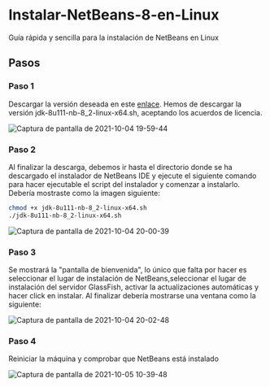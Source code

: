 # Instalar-NetBeans-8-en-Linux
Guía rápida y sencilla para la instalación de NetBeans en Linux

## Pasos
### Paso 1
Descargar la versión deseada en este [enlace](https://www.oracle.com/technetwork/java/javase/downloads/jdk-netbeans-jsp-3413139-esa.html).
Hemos de descargar la versión jdk-8u111-nb-8_2-linux-x64.sh, aceptando los acuerdos de licencia.

![Captura de pantalla de 2021-10-04 19-59-44](https://user-images.githubusercontent.com/91153503/135997132-29d2500e-438e-4bbb-810e-71a23cabf7c3.png)

### Paso 2
Al finalizar la descarga, debemos ir hasta el directorio donde se ha descargado el instalador de NetBeans IDE y ejecute el siguiente comando para hacer ejecutable el script del instalador y comenzar a instalarlo.
Debería mostraste como la imagen siguiente:
```bash
chmod +x jdk-8u111-nb-8_2-linux-x64.sh
./jdk-8u111-nb-8_2-linux-x64.sh
```

![Captura de pantalla de 2021-10-04 20-00-39](https://user-images.githubusercontent.com/91153503/135997856-88affd65-4382-4fc0-a365-30af351c5337.png)

### Paso 3
Se mostrará la "pantalla de bienvenida", lo único que falta por hacer es seleccionar el lugar de instalación de NetBeans,seleccionar el lugar de instalación del servidor GlassFish, activar la actualizaciones automáticas y hacer click en instalar. Al finalizar debería mostrarse una ventana como la siguiente:

![Captura de pantalla de 2021-10-04 20-02-48](https://user-images.githubusercontent.com/91153503/135998390-b24edf14-2a94-426c-9093-3de4cb560943.png)

### Paso 4
Reiniciar la máquina y comprobar que NetBeans está instalado

![Captura de pantalla de 2021-10-05 10-39-48](https://user-images.githubusercontent.com/91153503/135999208-713184de-eba4-431f-8780-0dd54ed1570e.png)
